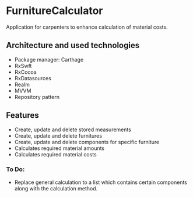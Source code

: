 # FurnitureCalculator
Application for carpenters to enhance calculation of material costs.

## Architecture and used technologies
* Package manager: Carthage
* RxSwft
* RxCocoa
* RxDatasources
* Realm
* MVVM
* Repository pattern


## Features
* Create, update and delete stored measurements
* Create, update and delete furnitures
* Create, update and delete components for specific furniture
* Calculates required material amounts
* Calculates required material costs

### To Do:
* Replace general calculation to a list which contains certain components along with the calculation method.
